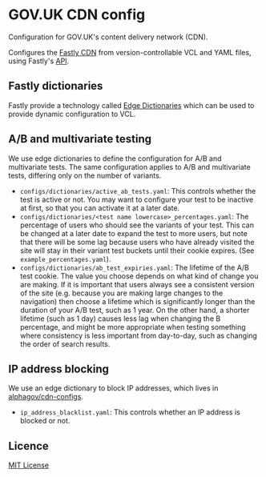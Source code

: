 # GOV.UK CDN config

Configuration for GOV.UK's content delivery network (CDN).

Configures the [Fastly CDN](https://fastly.com) from version-controllable VCL and
YAML files, using Fastly's [API](https://docs.fastly.com/api/).

## Fastly dictionaries

Fastly provide a technology called [Edge Dictionaries](https://docs.fastly.com/guides/edge-dictionaries/)
which can be used to provide dynamic configuration to VCL.

## A/B and multivariate testing

We use edge dictionaries to define the configuration for A/B and multivariate tests. The same configuration applies to A/B and multivariate tests, differing only on the number of variants.

- `configs/dictionaries/active_ab_tests.yaml`: This controls whether the test is active or not. You may want to configure your test to be inactive at first, so that you can activate it at a later date.
- `configs/dictionaries/<test name lowercase>_percentages.yaml`: The percentage of users who should see the variants of your test. This can be changed at a later date to expand the test to more users, but note that there will be some lag because users who have already visited the site will stay in their variant test buckets until their cookie expires. (See `example_percentages.yaml`).
- `configs/dictionaries/ab_test_expiries.yaml`: The lifetime of the A/B test cookie. The value you choose depends on what kind of change you are making. If it is important that users always see a consistent version of the site (e.g. because you are making large changes to the navigation) then choose a lifetime which is significantly longer than the duration of your A/B test, such as 1 year. On the other hand, a shorter lifetime (such as 1 day) causes less lag when changing the B percentage, and might be more appropriate when testing something where consistency is less important from day-to-day, such as changing the order of search results.

## IP address blocking

We use an edge dictionary to block IP addresses, which lives in [alphagov/cdn-configs](https://github.com/alphagov/cdn-configs).

- `ip_address_blacklist.yaml`: This controls whether an IP address is blocked or not.

## Licence

[MIT License](LICENSE.MD)
